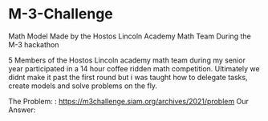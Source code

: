 # M-3-Challenge
Math Model Made by the Hostos Lincoln Academy Math Team During the M-3 hackathon

5 Members of the Hostos Lincoln academy math team during my senior year participated in a 14 hour coffee ridden math competition. 
Ultimately we didnt make it past the first round but i was taught how to delegate tasks, create models and solve problems on the fly.

The Problem: : https://m3challenge.siam.org/archives/2021/problem
Our Answer: 
